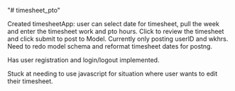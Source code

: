 "# timesheet_pto" 

Created timesheetApp: user can select date for timesheet, pull the week and enter the timesheet work and pto hours. 
Click to review the timesheet and click submit to post to Model. Currently only posting userID and wkhrs. Need to redo model schema and reformat timesheet dates for postng.

Has user registration and login/logout implemented.

Stuck at needing to use javascript for situation where user wants to edit their timesheet.